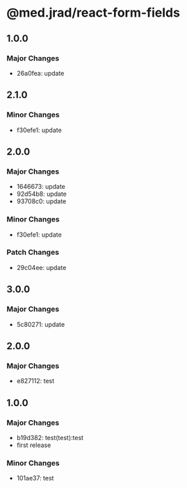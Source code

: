 # @med.jrad/react-form-fields

## 1.0.0

### Major Changes

- 26a0fea: update

## 2.1.0

### Minor Changes

- f30efe1: update

## 2.0.0

### Major Changes

- 1646673: update
- 92d54b8: update
- 93708c0: update

### Minor Changes

- f30efe1: update

### Patch Changes

- 29c04ee: update

## 3.0.0

### Major Changes

- 5c80271: update

## 2.0.0

### Major Changes

- e827112: test

## 1.0.0

### Major Changes

- b19d382: test(test):test
- first release

### Minor Changes

- 101ae37: test
